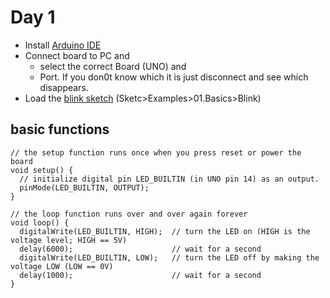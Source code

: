 # Day 1 

- Install [Arduino IDE](https://www.arduino.cc/en/software)
- Connect board to PC and
    - select the correct Board (UNO) and
    - Port. If you don0t know which it is just disconnect and see which disappears.
- Load the [blink sketch](https://www.arduino.cc/en/Tutorial/BuiltInExamples/Blink) (Sketc>Examples>01.Basics>Blink)

## basic functions

```console
// the setup function runs once when you press reset or power the board
void setup() {
  // initialize digital pin LED_BUILTIN (in UNO pin 14) as an output.
  pinMode(LED_BUILTIN, OUTPUT);
}

// the loop function runs over and over again forever
void loop() {
  digitalWrite(LED_BUILTIN, HIGH);  // turn the LED on (HIGH is the voltage level; HIGH == 5V)
  delay(6000);                      // wait for a second
  digitalWrite(LED_BUILTIN, LOW);   // turn the LED off by making the voltage LOW (LOW == 0V)
  delay(1000);                      // wait for a second
}
```
